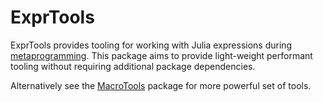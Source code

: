 # ExprTools

ExprTools provides tooling for working with Julia expressions during [metaprogramming](https://docs.julialang.org/en/v1/manual/metaprogramming/).
This package aims to provide light-weight performant tooling without requiring additional package dependencies.

Alternatively see the [MacroTools](https://github.com/MikeInnes/MacroTools.jl) package for more powerful set of tools.
